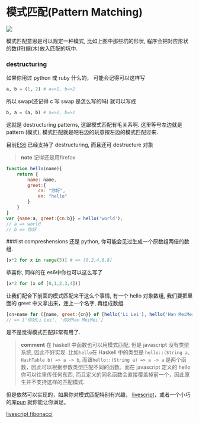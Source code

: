 # 模式匹配(Pattern Matching)
![](http://reasontostand.org/wp-content/uploads/2010/12/matchingshapes_2.jpg)

模式匹配意思是可以规定一种模式, 比如上图中那些坑的形状, 程序会把对应形状的数(积)据(木)放入匹配的坑中.

### destructuring
如果你用过 python 或 ruby 什么的， 可能会记得可以这样写
```python
a, b = (1, 2) # a=>1, b=>2
```
所以 swap(还记得 c 写 swap 是怎么写的吗) 就可以写成
```python
b, a = (a, b) # a=>2, b=>1
```

这就是 destructuring patterns, 这跟模式匹配有毛关系啊. 这里等号左边就是pattern (模式), 模式匹配就是吧右边的玩意按左边的模式匹配过来.

目前[ES6](http://kangax.github.io/compat-table/es6/#Destructuring) 已经支持了 destructuring, 而且还可 destructure 对象
> **note** 记得还是用firefox

```js
function hello(name){
    return {
        name: name,
        greet:{
            cn: "你好",
            en: "hello"
        }
    }
}
var {name:a, greet:{cn:b}} = hello('world');
// a => world
// b => 你好
```

###list compreshensions
还是 python, 你可能会见过生成一个原数组两倍的数组.
```python
[x*2 for x in range(5)] # => [0,2,4,6,8]
```

恭喜你, 同样的在 es6中你也可以这么写了
```js
[x*2 for (x of [0,1,2,3,4])]
```

让我们配合下前面的模式匹配来干这么个事情, 有一个 hello 对象数组, 我们要把里面的 greet 中文拿出来，连上一个名字, 再组成数组.
```js
[cn+name for ({name, greet:{cn}} of [hello('Li Lei'), hello('Han MeiMei')])]
// => ['你好Li Lei', '你好Han MeiMei']
```

是不是觉得模式匹配非常有用了.

> **comment** 在 haskell 中函数也可以用模式匹配, 但是 javascript 没有类型系统, 因此不好实现. 比如`hello`在 Haskell 中的类型是 `hello::(String a, HashTable b) => a -> b`, 而跟`hello::(String a) => a -> a` 是两个函数，因此可以根据参数类型匹配不同的函数。而在 javascript 定义的 hello 你可以往里传任何东西, 而且定义的同名函数会直接覆盖掉前一个，因此原生并不支持这样的匹配模式.

但是依然可以实现的，如果你对模式匹配特别有兴趣， [livescript](http://livescript.net)，或者一个小巧的库[pun](https://github.com/CRogers/pun) 就你能让你满足。

[livescript fibonacci](http://jsbin.com/budiga/1/edit?js)

